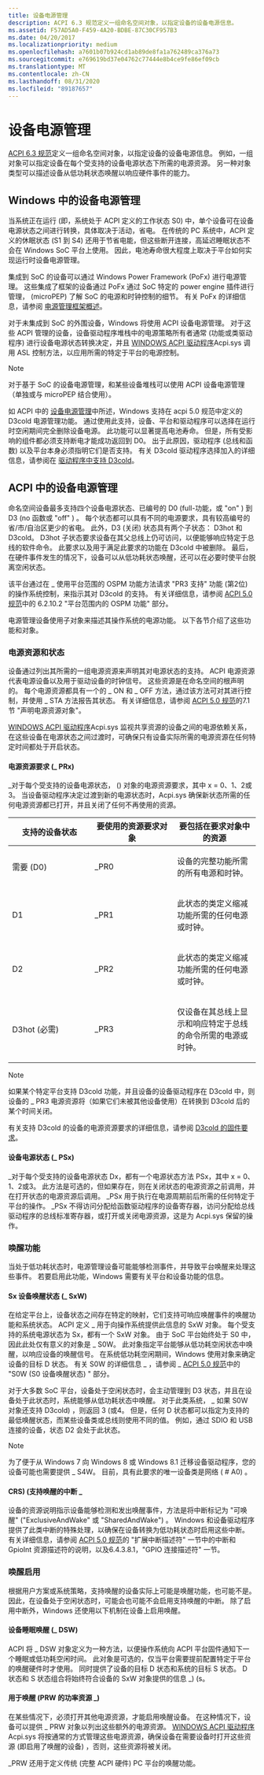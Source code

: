 ```yaml
---
title: 设备电源管理
description: ACPI 6.3 规范定义一组命名空间对象，以指定设备的设备电源信息。
ms.assetid: F57AD5A0-F459-4A20-BDBE-87C30CF957B3
ms.date: 04/20/2017
ms.localizationpriority: medium
ms.openlocfilehash: a7601b07b924cd1ab89de8fa1a762489ca376a73
ms.sourcegitcommit: e769619bd37e04762c77444e8b4ce9fe86ef09cb
ms.translationtype: MT
ms.contentlocale: zh-CN
ms.lasthandoff: 08/31/2020
ms.locfileid: "89187657"
---
```

# <a name="device-power-management"></a>设备电源管理

[ACPI 6.3 规范](https://uefi.org/specifications)定义一组命名空间对象，以指定设备的设备电源信息。 例如，一组对象可以指定设备在每个受支持的设备电源状态下所需的电源资源。 另一种对象类型可以描述设备从低功耗状态唤醒以响应硬件事件的能力。

## <a name="device-power-management-in-windows"></a>Windows 中的设备电源管理

当系统正在运行 (即，系统处于 ACPI 定义的工作状态 S0) 中，单个设备可在设备电源状态之间进行转换，具体取决于活动，省电。 在传统的 PC 系统中，ACPI 定义的休眠状态 (S1 到 S4) 还用于节省电能，但这些断开连接，高延迟睡眠状态不会在 Windows SoC 平台上使用。 因此，电池寿命很大程度上取决于平台如何实现运行时设备电源管理。

集成到 SoC 的设备可以通过 Windows Power Framework (PoFx) 进行电源管理。 这些集成了框架的设备通过 PoFx 通过 SoC 特定的 power engine 插件进行管理， (microPEP) 了解 SoC 的电源和时钟控制的细节。 有关 PoFx 的详细信息，请参阅 [电源管理框架概述](../kernel/overview-of-the-power-management-framework.md)。

对于未集成到 SoC 的外围设备，Windows 将使用 ACPI 设备电源管理。 对于这些 ACPI 管理的设备，设备驱动程序堆栈中的电源策略所有者通常 (功能或类驱动程序) 进行设备电源状态转换决定，并且 [WINDOWS ACPI 驱动程序](../kernel/acpi-driver.md)Acpi.sys 调用 ASL 控制方法，以应用所需的特定于平台的电源控制。

> [!NOTE]
> 对于基于 SoC 的设备电源管理，和某些设备堆栈可以使用 ACPI 设备电源管理（单独或与 microPEP 结合使用）。

如 ACPI 中的 [设备电源管理](#device-power-management-in-acpi)中所述，Windows 支持在 acpi 5.0 规范中定义的 D3cold 电源管理功能。 通过使用此支持，设备、平台和驱动程序可以选择在运行时空闲期间完全删除设备电源。 此功能可以显著提高电池寿命。 但是，所有受影响的组件都必须支持断电才能成功返回到 D0。 出于此原因，驱动程序 (总线和函数) 以及平台本身必须指明它们是否支持。 有关 D3cold 驱动程序选择加入的详细信息，请参阅在 [驱动程序中支持 D3cold](../kernel/supporting-d3cold-in-a-driver.md)。

## <a name="device-power-management-in-acpi"></a>ACPI 中的设备电源管理

命名空间设备最多支持四个设备电源状态、已编号的 D0 (full-功能，或 "on" ) 到 D3 (no 函数或 "off" ) 。 每个状态都可以具有不同的电源要求，具有较高编号的省/市/自治区更少的省电。 此外，D3 (关闭) 状态具有两个子状态： D3hot 和 D3cold。 D3hot 子状态要求设备在其父总线上仍可访问，以便能够响应特定于总线的软件命令。 此要求以及用于满足此要求的功能在 D3cold 中被删除。 最后，在硬件事件发生的情况下，设备可以从低功耗状态唤醒，还可以在必要时使平台脱离空闲状态。

该平台通过在 \_ 使用平台范围的 OSPM 功能方法请求 "PR3 支持" 功能 (第2位) 的操作系统控制，来指示其对 D3cold 的支持。 有关详细信息，请参阅 [ACPI 5.0 规范](https://uefi.org/specifications)中的 6.2.10.2 "平台范围内的 OSPM 功能" 部分。

电源管理设备使用子对象来描述其操作系统的电源功能。 以下各节介绍了这些功能和对象。

### <a name="power-resources-and-states"></a>电源资源和状态

设备通过列出其所需的一组电源资源来声明其对电源状态的支持。 ACPI 电源资源代表电源设备以及用于驱动设备的时钟信号。 这些资源是在命名空间的根声明的。 每个电源资源都具有一个的 \_ ON 和 \_ OFF 方法，通过该方法可对其进行控制，并使用 \_ STA 方法报告其状态。 有关详细信息，请参阅 [ACPI 5.0 规范](https://uefi.org/specifications)的7.1 节 "声明电源资源对象"。

[WINDOWS ACPI 驱动程序](../kernel/acpi-driver.md)Acpi.sys 监视共享资源的设备之间的电源依赖关系，在这些设备在电源状态之间过渡时，可确保只有设备实际所需的电源资源在任何特定时间都处于开启状态。

#### <a name="power-resource-requirements-_prx"></a>电源资源要求 (\_ PRx) 

\_对于每个受支持的设备电源状态， () 对象的电源资源要求，其中 x = 0、1、2或3。 当设备驱动程序决定过渡到新的电源状态时，Acpi.sys 确保新状态所需的任何电源资源都已打开，并且关闭了任何不再使用的资源。

<table>
<colgroup>
<col width="33%" />
<col width="33%" />
<col width="33%" />
</colgroup>
<thead>
<tr class="header">
<th>支持的设备状态</th>
<th>要使用的资源要求对象</th>
<th>要包括在要求对象中的资源</th>
</tr>
</thead>
<tbody>
<tr class="odd">
<td>需要 (D0) </td>
<td>_PR0</td>
<td><p>设备的完整功能所需的所有电源和时钟。</p></td>
</tr>
<tr class="even">
<td>D1</td>
<td>_PR1</td>
<td><p>此状态的类定义缩减功能所需的任何电源或时钟。</p></td>
</tr>
<tr class="odd">
<td>D2</td>
<td>_PR2</td>
<td><p>此状态的类定义缩减功能所需的任何电源或时钟。</p></td>
</tr>
<tr class="even">
<td>D3hot (必需) </td>
<td>_PR3</td>
<td><p>仅设备在其总线上显示和响应特定于总线的命令所需的电源或时钟。</p></td>
</tr>
</tbody>
</table>

 > [!NOTE]
 > 如果某个特定平台支持 D3cold 功能，并且设备的设备驱动程序在 D3cold 中，则设备的 \_ PR3 电源资源将（如果它们未被其他设备使用）在转换到 D3cold 后的某个时间关闭。

有关支持 D3cold 的设备的电源资源要求的详细信息，请参阅 [D3cold 的固件要求](firmware-requirements-for-d3cold.md)。

#### <a name="device-power-state-_psx"></a>设备电源状态 (\_ PSx) 

\_对于每个受支持的设备电源状态 Dx，都有一个电源状态方法 PSx，其中 x = 0、1、2或3。 此方法是可选的，但如果存在，则在关闭状态的电源资源之前调用，并在打开状态的电源资源后调用。 \_PSx 用于执行在电源周期前后所需的任何特定于平台的操作。 \_PSx 不得访问分配给函数驱动程序的设备寄存器，访问分配给总线驱动程序的总线标准寄存器，或打开或关闭电源资源，这是为 Acpi.sys 保留的操作。

### <a name="wake-capabilities"></a>唤醒功能

当处于低功耗状态时，电源管理设备可能能够检测事件，并导致平台唤醒来处理这些事件。 若要启用此功能，Windows 需要有关平台和设备功能的信息。

#### <a name="sx-device-wake-state-_sxw"></a>Sx 设备唤醒状态 (\_ SxW) 

在给定平台上，设备状态之间存在特定的映射，它们支持可响应唤醒事件的唤醒功能和系统状态。 ACPI 定义 \_ 用于向操作系统提供此信息的 SxW 对象。 每个受支持的系统电源状态为 Sx，都有一个 SxW 对象。 由于 SoC 平台始终处于 S0 中，因此此处仅有意义的对象是 \_ S0W。 此对象指定平台能够从低功耗空闲状态中唤醒，以响应设备的唤醒信号。 在系统低功耗空闲期间，Windows 使用对象来确定设备的目标 D 状态。 有关 S0W 的详细信息 \_ ，请参阅 \_ [ACPI 5.0 规范](https://uefi.org/specifications)中的 "S0W (S0 设备唤醒状态) " 部分。

对于大多数 SoC 平台，设备处于空闲状态时，会主动管理到 D3 状态，并且在设备处于此状态时，系统能够从低功耗状态中唤醒。 对于此类系统， \_ 如果 S0W 对象还支持 D3cold) ，则返回 3 (或4。 但是，任何 D 状态都可以指定为支持的最低唤醒状态，而某些设备类或总线则使用不同的值。 例如，通过 SDIO 和 USB 连接的设备，状态 D2 会处于此状态。

> [!NOTE]
> 为了便于从 Windows 7 向 Windows 8 或 Windows 8.1 迁移设备驱动程序，您的设备可能也需要提供 \_ S4W。 目前，具有此要求的唯一设备类是网络 ( # A0) 。

#### <a name="wake-capable-interrupts-_crs"></a>CRS)  (支持唤醒的中断 \_

设备的资源说明指示设备能够检测和发出唤醒事件，方法是将中断标记为 "可唤醒" ("ExclusiveAndWake" 或 "SharedAndWake") 。 Windows 和设备驱动程序提供了此类中断的特殊处理，以确保在设备转换为低功耗状态时启用这些中断。 有关详细信息，请参阅 [ACPI 5.0 规范](https://uefi.org/specifications)的 "扩展中断描述符" 一节中的中断和 GpioInt 资源描述符的说明，以及6.4.3.8.1，"GPIO 连接描述符" 一节。

### <a name="wake-enablement"></a>唤醒启用

根据用户方案或系统策略，支持唤醒的设备实际上可能是唤醒功能，也可能不是。 因此，在设备处于空闲状态时，可能会也可能不会启用支持唤醒的中断。 除了启用中断外，Windows 还使用以下机制在设备上启用唤醒。

#### <a name="device-sleep-wake-_dsw"></a>设备睡眠唤醒 (\_ DSW) 

ACPI 将 \_ DSW 对象定义为一种方法，以便操作系统向 ACPI 平台固件通知下一个睡眠或低功耗空闲时间。 此对象是可选的，仅当平台需要提前配置特定于平台的唤醒硬件时才使用。 同时提供了设备的目标 D 状态和系统的目标 S 状态。 D 状态和 S 状态组合将始终符合设备的 SxW 对象提供的信息 \_)  (s。

#### <a name="power-resources-for-wake-_prw"></a>用于唤醒 (PRW 的功率资源 \_) 

在某些情况下，必须打开其他电源资源，才能启用唤醒设备。 在这种情况下，设备可以提供 \_ PRW 对象以列出这些额外的电源资源。 [WINDOWS ACPI 驱动程序](../kernel/acpi-driver.md)Acpi.sys 将按通常的方式管理这些电源资源，确保设备在需要设备时打开这些资源 (即启用了唤醒的设备) ，否则，这些资源将被关闭。

\_PRW 还用于定义传统 (完整 ACPI 硬件) PC 平台的唤醒功能。
